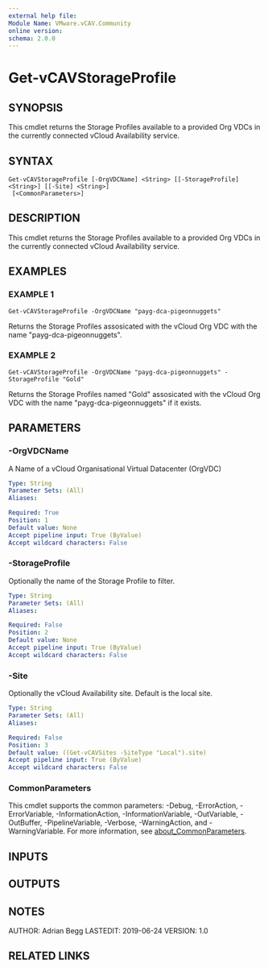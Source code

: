 ```yaml
---
external help file:
Module Name: VMware.vCAV.Community
online version:
schema: 2.0.0
---
```


# Get-vCAVStorageProfile

## SYNOPSIS
This cmdlet returns the Storage Profiles available to a provided Org VDCs in the currently connected vCloud Availability service.

## SYNTAX

```
Get-vCAVStorageProfile [-OrgVDCName] <String> [[-StorageProfile] <String>] [[-Site] <String>]
 [<CommonParameters>]
```

## DESCRIPTION
This cmdlet returns the Storage Profiles available to a provided Org VDCs in the currently connected vCloud Availability service.

## EXAMPLES

### EXAMPLE 1
```
Get-vCAVStorageProfile -OrgVDCName "payg-dca-pigeonnuggets"
```

Returns the Storage Profiles assosicated with the vCloud Org VDC with the name "payg-dca-pigeonnuggets".

### EXAMPLE 2
```
Get-vCAVStorageProfile -OrgVDCName "payg-dca-pigeonnuggets" -StorageProfile "Gold"
```

Returns the Storage Profiles named "Gold" assosicated with the vCloud Org VDC with the name "payg-dca-pigeonnuggets" if it exists.

## PARAMETERS

### -OrgVDCName
A Name of a vCloud Organisational Virtual Datacenter (OrgVDC)

```yaml
Type: String
Parameter Sets: (All)
Aliases:

Required: True
Position: 1
Default value: None
Accept pipeline input: True (ByValue)
Accept wildcard characters: False
```

### -StorageProfile
Optionally the name of the Storage Profile to filter.

```yaml
Type: String
Parameter Sets: (All)
Aliases:

Required: False
Position: 2
Default value: None
Accept pipeline input: True (ByValue)
Accept wildcard characters: False
```

### -Site
Optionally the vCloud Availability site.
Default is the local site.

```yaml
Type: String
Parameter Sets: (All)
Aliases:

Required: False
Position: 3
Default value: ((Get-vCAVSites -SiteType "Local").site)
Accept pipeline input: True (ByValue)
Accept wildcard characters: False
```

### CommonParameters
This cmdlet supports the common parameters: -Debug, -ErrorAction, -ErrorVariable, -InformationAction, -InformationVariable, -OutVariable, -OutBuffer, -PipelineVariable, -Verbose, -WarningAction, and -WarningVariable. For more information, see [about_CommonParameters](http://go.microsoft.com/fwlink/?LinkID=113216).

## INPUTS

## OUTPUTS

## NOTES
AUTHOR: Adrian Begg
LASTEDIT: 2019-06-24
VERSION: 1.0

## RELATED LINKS
